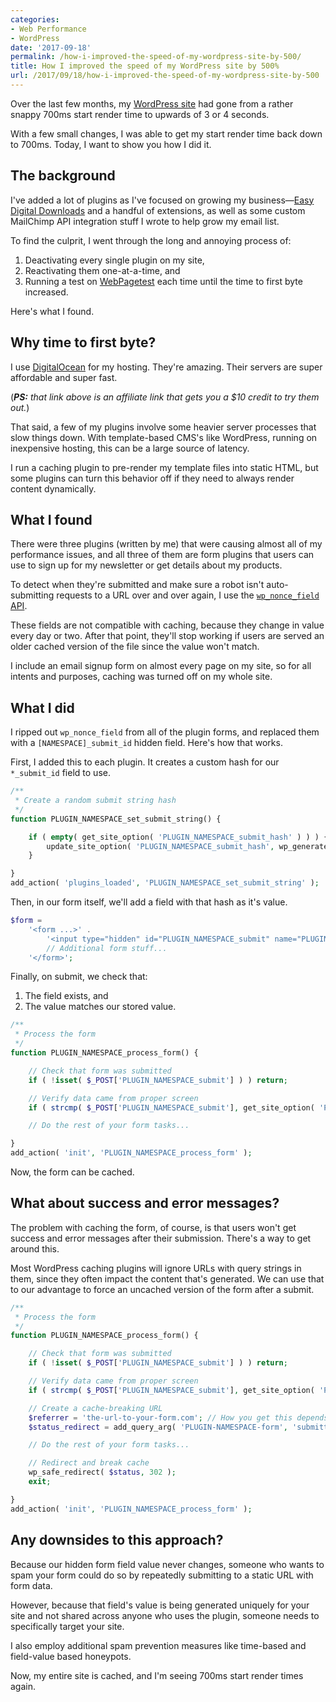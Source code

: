 ```yaml
---
categories:
- Web Performance
- WordPress
date: '2017-09-18'
permalink: /how-i-improved-the-speed-of-my-wordpress-site-by-500/
title: How I improved the speed of my WordPress site by 500%
url: /2017/09/18/how-i-improved-the-speed-of-my-wordpress-site-by-500
---
```


Over the last few months, my [WordPress site](https://gomakethings.com) had gone from a rather snappy 700ms start render time to upwards of 3 or 4 seconds.

With a few small changes, I was able to get my start render time back down to 700ms. Today, I want to show you how I did it.

## The background

I've added a lot of plugins as I've focused on growing my business&mdash;[Easy Digital Downloads](easydigitaldownloads.com) and a handful of extensions, as well as some custom MailChimp API integration stuff I wrote to help grow my email list.

To find the culprit, I went through the long and annoying process of:

1. Deactivating every single plugin on my site,
2. Reactivating them one-at-a-time, and
3. Running a test on [WebPagetest](http://www.webpagetest.org/) each time until the time to first byte increased.

Here's what I found.

## Why time to first byte?

I use [DigitalOcean](https://m.do.co/c/08a079d9bd9a) for my hosting. They're amazing. Their servers are super affordable and super fast.

(*__PS:__ that link above is an affiliate link that gets you a $10 credit to try them out.*)

That said, a few of my plugins involve some heavier server processes that slow things down. With template-based CMS's like WordPress, running on inexpensive hosting, this can be a large source of latency.

I run a caching plugin to pre-render my template files into static HTML, but some plugins can turn this behavior off if they need to always render content dynamically.

## What I found

There were three plugins (written by me) that were causing almost all of my performance issues, and all three of them are form plugins that users can use to sign up for my newsletter or get details about my products.

To detect when they're submitted and make sure a robot isn't auto-submitting requests to a URL over and over again, I use the [`wp_nonce_field` API](https://codex.wordpress.org/Function_Reference/wp_nonce_field).

These fields are not compatible with caching, because they change in value every day or two. After that point, they'll stop working if users are served an older cached version of the file since the value won't match.

I include an email signup form on almost every page on my site, so for all intents and purposes, caching was turned off on my whole site.

## What I did

I ripped out `wp_nonce_field` from all of the plugin forms, and replaced them with a `[NAMESPACE]_submit_id` hidden field. Here's how that works.

First, I added this to each plugin. It creates a custom hash for our `*_submit_id` field to use.

```php
/**
 * Create a random submit string hash
 */
function PLUGIN_NAMESPACE_set_submit_string() {

	if ( empty( get_site_option( 'PLUGIN_NAMESPACE_submit_hash' ) ) ) {
		update_site_option( 'PLUGIN_NAMESPACE_submit_hash', wp_generate_password( 24, false ) );
	}

}
add_action( 'plugins_loaded', 'PLUGIN_NAMESPACE_set_submit_string' );
```

Then, in our form itself, we'll add a field with that hash as it's value.

```php
$form =
	'<form ...>' .
		'<input type="hidden" id="PLUGIN_NAMESPACE_submit" name="PLUGIN_NAMESPACE_submit" value="' . get_site_option( 'PLUGIN_NAMESPACE_submit_hash' ) . '">' .
		// Additional form stuff...
	'</form>';
```

Finally, on submit, we check that:

1. The field exists, and
2. The value matches our stored value.

```php
/**
 * Process the form
 */
function PLUGIN_NAMESPACE_process_form() {

	// Check that form was submitted
	if ( !isset( $_POST['PLUGIN_NAMESPACE_submit'] ) ) return;

	// Verify data came from proper screen
	if ( strcmp( $_POST['PLUGIN_NAMESPACE_submit'], get_site_option( 'PLUGIN_NAMESPACE_submit_hash' ) ) !== 0 ) return;

	// Do the rest of your form tasks...

}
add_action( 'init', 'PLUGIN_NAMESPACE_process_form' );
```

Now, the form can be cached.

## What about success and error messages?

The problem with caching the form, of course, is that users won't get success and error messages after their submission. There's a way to get around this.

Most WordPress caching plugins will ignore URLs with query strings in them, since they often impact the content that's generated. We can use that to our advantage to force an uncached version of the form after a submit.

```php
/**
 * Process the form
 */
function PLUGIN_NAMESPACE_process_form() {

	// Check that form was submitted
	if ( !isset( $_POST['PLUGIN_NAMESPACE_submit'] ) ) return;

	// Verify data came from proper screen
	if ( strcmp( $_POST['PLUGIN_NAMESPACE_submit'], get_site_option( 'PLUGIN_NAMESPACE_submit_hash' ) ) !== 0 ) return;

	// Create a cache-breaking URL
	$referrer = 'the-url-to-your-form.com'; // How you get this depends on how you've setup your plugin
	$status_redirect = add_query_arg( 'PLUGIN-NAMESPACE-form', 'submitted', $referrer );

	// Do the rest of your form tasks...

	// Redirect and break cache
	wp_safe_redirect( $status, 302 );
	exit;

}
add_action( 'init', 'PLUGIN_NAMESPACE_process_form' );
```

## Any downsides to this approach?

Because our hidden form field value never changes, someone who wants to spam your form could do so by repeatedly submitting to a static URL with form data.

However, because that field's value is being generated uniquely for your site and not shared across anyone who uses the plugin, someone needs to specifically target your site.

I also employ additional spam prevention measures like time-based and field-value based honeypots.

Now, my entire site is cached, and I'm seeing 700ms start render times again.